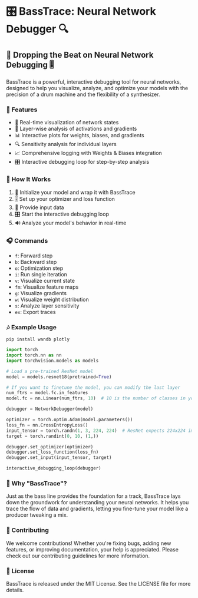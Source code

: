 
# 🎛️ BassTrace: Neural Network Debugger 🔍

## 🎵 Dropping the Beat on Neural Network Debugging 🎚️

BassTrace is a powerful, interactive debugging tool for neural networks, designed to help you visualize, analyze, and optimize your models with the precision of a drum machine and the flexibility of a synthesizer.

### 🚀 Features

- 🔬 Real-time visualization of network states
- 🧠 Layer-wise analysis of activations and gradients
- 📊 Interactive plots for weights, biases, and gradients
- 🔍 Sensitivity analysis for individual layers
- 📈 Comprehensive logging with Weights & Biases integration
- 🎛️ Interactive debugging loop for step-by-step analysis

### 🎹 How It Works

1. 🎼 Initialize your model and wrap it with BassTrace
2. 🎚️ Set up your optimizer and loss function
3. 🎯 Provide input data
4. 🎛️ Start the interactive debugging loop
5. 🔊 Analyze your model's behavior in real-time

### 🎧 Commands

- `f`: Forward step
- `b`: Backward step
- `o`: Optimization step
- `i`: Run single 
iteration
- `v`: Visualize current state
- `fm`: Visualize feature maps
- `g`: Visualize gradients
- `w`: Visualize weight distribution
- `s`: Analyze layer sensitivity
- `ex`: Export traces

### 🎶 Example Usage




```shell
pip install wandb plotly
```





```python
import torch
import torch.nn as nn
import torchvision.models as models

# Load a pre-trained ResNet model
model = models.resnet18(pretrained=True)

# If you want to finetune the model, you can modify the last layer
num_ftrs = model.fc.in_features
model.fc = nn.Linear(num_ftrs, 10)  # 10 is the number of classes in your task

debugger = NetworkDebugger(model)

optimizer = torch.optim.Adam(model.parameters())
loss_fn = nn.CrossEntropyLoss()
input_tensor = torch.randn(1, 3, 224, 224)  # ResNet expects 224x224 images
target = torch.randint(0, 10, (1,))

debugger.set_optimizer(optimizer)
debugger.set_loss_function(loss_fn)
debugger.set_input(input_tensor, target)

interactive_debugging_loop(debugger)

```

### 🎸 Why "BassTrace"?
Just as the bass line provides the foundation for a track, BassTrace lays down the groundwork for understanding your neural networks. It helps you trace the flow of data and gradients, letting you fine-tune your model like a producer tweaking a mix.



### 🎼 Contributing
We welcome contributions! Whether you're fixing bugs, adding new features, or improving documentation, your help is appreciated. Please check out our contributing guidelines for more information.

### 🎵 License
BassTrace is released under the MIT License. See the LICENSE file for more details.
